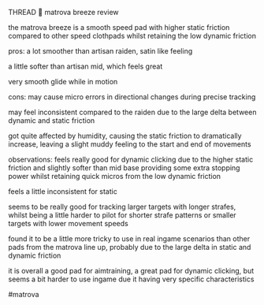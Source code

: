 THREAD :thread: matrova breeze review

the matrova breeze is a smooth speed pad with higher static friction compared to other speed clothpads whilst retaining the low dynamic friction


pros:
a lot smoother than artisan raiden, satin like feeling

a little softer than artisan mid, which feels great

very smooth glide while in motion


cons:
may cause micro errors in directional changes during precise tracking

may feel inconsistent compared to the raiden due to the large delta between dynamic and static friction

got quite affected by humidity, causing the static friction to dramatically increase, leaving a slight muddy feeling to the start and end of movements


observations:
feels really good for dynamic clicking due to the higher static friction and slightly softer than mid base providing some extra stopping power whilst retaining quick micros from the low dynamic friction

feels a little inconsistent for static

seems to be really good for tracking larger targets with longer strafes, whilst being a little harder to pilot for shorter strafe patterns or smaller targets with lower movement speeds

found it to be a little more tricky to use in real ingame scenarios than other pads from the matrova line up, probably due to the large delta in static and dynamic friction

it is overall a good pad for aimtraining, a great pad for dynamic clicking, but seems a bit harder to use ingame due it having very specific characteristics 

#matrova 